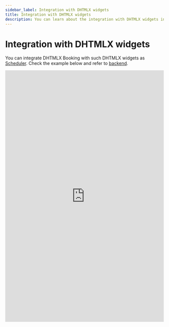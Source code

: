 ```yaml
---
sidebar_label: Integration with DHTMLX widgets
title: Integration with DHTMLX widgets
description: You can learn about the integration with DHTMLX widgets in the documentation of the DHTMLX JavaScript Booking library. Browse developer guides and API reference, try out code examples and live demos, and download a free 30-day evaluation version of DHTMLX Booking.
---
```


# Integration with DHTMLX widgets

You can integrate DHTMLX Booking with such DHTMLX widgets as [Scheduler](https://docs.dhtmlx.com/scheduler/). Check the example below and refer to [backend](https://github.com/DHTMLX/event-calendar-booking-go). 

<iframe src="https://snippet.dhtmlx.com/d5zbq3g3?mode=result" frameborder="0" class="snippet_iframe" width="100%" height="800"></iframe>


 




